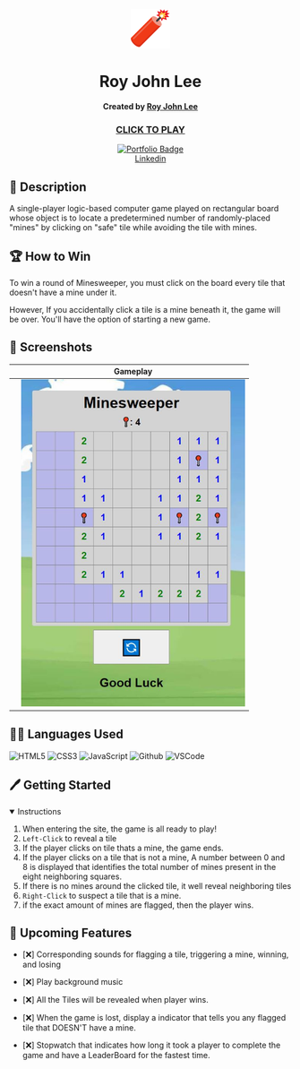 <div align="center" id="banner">
   <img width="70" alt="banner" src="img/firecracker_1f9e8.png">
</div>

<div align="center" id="header">

# Roy John Lee
**Created by [Roy John Lee](https://www.linkedin.com/in/roy-john-lee-018443173/)**
### [CLICK TO PLAY](https://royjohnlee.github.io/Minesweeper/)


</div>

<div align="center" id="socialbuttons">

  [![Portfolio Badge](https://img.shields.io/badge/-GitHub-05122A?style=flat&logo=github)](https://github.com/royjohnlee)
  <br>
  [Linkedin](https://www.linkedin.com/in/roy-john-lee-018443173/)
  <br>


</div>

## 📝 Description
A single-player logic-based computer game played on rectangular board whose object is to locate a predetermined number of randomly-placed "mines" by clicking on "safe" tile while avoiding the tile with mines.

## 🏆 How to Win
To win a round of Minesweeper, you must click on the board every tile that doesn't have a mine under it.

However, If you accidentally click a tile is a mine beneath it, the game will be over. You'll have the option of starting a new game.


## :camera_flash: Screenshots
| |**Gameplay**|
|:------------:|:------------:|
| | <img src="img/gameplay.JPG" width="400">

## 👨‍💻 Languages Used
![HTML5](https://img.shields.io/badge/-HTML5-05122A?style=flat&logo=html5)
![CSS3](https://img.shields.io/badge/-CSS_Grid-05122A?style=flat&logo=css3)
![JavaScript](https://img.shields.io/badge/-JavaScript-05122A?style=flat&logo=javascript)
![Github](https://img.shields.io/badge/-GitHub-05122A?style=flat&logo=github)
![VSCode](https://img.shields.io/badge/-VS_Code-05122A?style=flat&logo=visualstudio)

## 🖊️  Getting Started

<details open>
<summary> Instructions </summary>

1. When entering the site, the game is all ready to play!
2. `Left-Click` to reveal a tile
3. If the player clicks on tile thats a mine, the game ends.
4. If the player clicks on a tile that is not a mine, A number between 0 and 8 is displayed that identifies the total number of mines present in the eight neighboring squares.
5. If there is no mines around the clicked tile, it well reveal neighboring tiles
6. `Right-Click` to suspect a tile that is a mine.
7. if the exact amount of mines are flagged, then the player wins.


</details>

## :satellite: Upcoming Features

- [:x:] Corresponding sounds for flagging a tile, triggering a mine, winning, and losing
- [:x:] Play background music


- [:x:] All the Tiles will be revealed when player wins.

- [:x:] When the game is lost, display a indicator that tells you any flagged tile that DOESN'T have a mine.
- [:x:] Stopwatch that indicates how long it took a player to complete the game and have a LeaderBoard for the fastest time.

</details>
